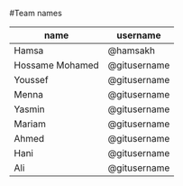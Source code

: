 #Team names

| name    |    username  |
| ------- | ------------ |
| Hamsa   | @hamsakh |
| Hossame Mohamed   | @gitusername |
| Youssef   | @gitusername |
| Menna   | @gitusername |
| Yasmin   | @gitusername |
| Mariam   | @gitusername |
| Ahmed   | @gitusername |
| Hani    | @gitusername |
| Ali   | @gitusername |
